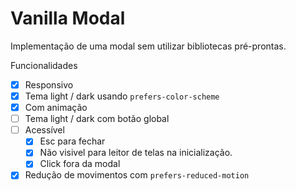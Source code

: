 # Vanilla Modal

Implementação de uma modal sem utilizar bibliotecas pré-prontas.

Funcionalidades

- [x] Responsivo
- [x] Tema light / dark usando `prefers-color-scheme`
- [x] Com animação
- [ ] Tema light / dark com botão global
- [ ] Acessível
  - [x] Esc para fechar
  - [x] Não visivel para leitor de telas na inicialização.
  - [x] Click fora da modal
- [x] Redução de movimentos com `prefers-reduced-motion`
